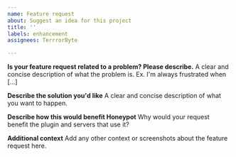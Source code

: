 ```yaml
---
name: Feature request
about: Suggest an idea for this project
title: ''
labels: enhancement
assignees: TerrrorByte

---
```


**Is your feature request related to a problem? Please describe.**
A clear and concise description of what the problem is. Ex. I'm always frustrated when [...]

**Describe the solution you'd like**
A clear and concise description of what you want to happen.

**Describe how this would benefit Honeypot**
Why would your request benefit the plugin and servers that use it?

**Additional context**
Add any other context or screenshots about the feature request here.
